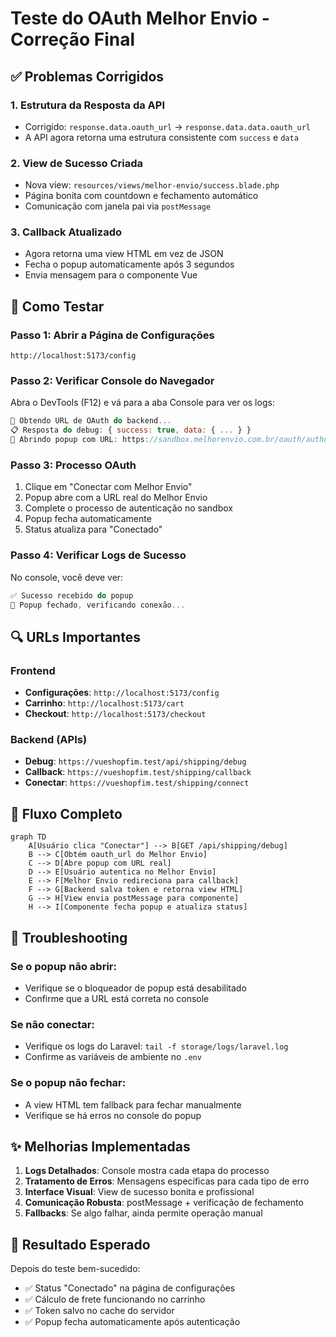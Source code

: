 # Teste do OAuth Melhor Envio - Correção Final

## ✅ Problemas Corrigidos

### 1. **Estrutura da Resposta da API**
- Corrigido: `response.data.oauth_url` → `response.data.data.oauth_url`
- A API agora retorna uma estrutura consistente com `success` e `data`

### 2. **View de Sucesso Criada**
- Nova view: `resources/views/melhor-envio/success.blade.php`
- Página bonita com countdown e fechamento automático
- Comunicação com janela pai via `postMessage`

### 3. **Callback Atualizado**
- Agora retorna uma view HTML em vez de JSON
- Fecha o popup automaticamente após 3 segundos
- Envia mensagem para o componente Vue

## 🧪 Como Testar

### Passo 1: Abrir a Página de Configurações
```
http://localhost:5173/config
```

### Passo 2: Verificar Console do Navegador
Abra o DevTools (F12) e vá para a aba Console para ver os logs:

```javascript
🔗 Obtendo URL de OAuth do backend...
📋 Resposta do debug: { success: true, data: { ... } }
🚀 Abrindo popup com URL: https://sandbox.melhorenvio.com.br/oauth/authorize?...
```

### Passo 3: Processo OAuth
1. Clique em "Conectar com Melhor Envio"
2. Popup abre com a URL real do Melhor Envio
3. Complete o processo de autenticação no sandbox
4. Popup fecha automaticamente
5. Status atualiza para "Conectado"

### Passo 4: Verificar Logs de Sucesso
No console, você deve ver:
```javascript
✅ Sucesso recebido do popup
🔄 Popup fechado, verificando conexão...
```

## 🔍 URLs Importantes

### Frontend
- **Configurações**: `http://localhost:5173/config`
- **Carrinho**: `http://localhost:5173/cart`
- **Checkout**: `http://localhost:5173/checkout`

### Backend (APIs)
- **Debug**: `https://vueshopfim.test/api/shipping/debug`
- **Callback**: `https://vueshopfim.test/shipping/callback`
- **Conectar**: `https://vueshopfim.test/shipping/connect`

## 🎯 Fluxo Completo

```mermaid
graph TD
    A[Usuário clica "Conectar"] --> B[GET /api/shipping/debug]
    B --> C[Obtém oauth_url do Melhor Envio]
    C --> D[Abre popup com URL real]
    D --> E[Usuário autentica no Melhor Envio]
    E --> F[Melhor Envio redireciona para callback]
    F --> G[Backend salva token e retorna view HTML]
    G --> H[View envia postMessage para componente]
    H --> I[Componente fecha popup e atualiza status]
```

## 🐛 Troubleshooting

### Se o popup não abrir:
- Verifique se o bloqueador de popup está desabilitado
- Confirme que a URL está correta no console

### Se não conectar:
- Verifique os logs do Laravel: `tail -f storage/logs/laravel.log`
- Confirme as variáveis de ambiente no `.env`

### Se o popup não fechar:
- A view HTML tem fallback para fechar manualmente
- Verifique se há erros no console do popup

## ✨ Melhorias Implementadas

1. **Logs Detalhados**: Console mostra cada etapa do processo
2. **Tratamento de Erros**: Mensagens específicas para cada tipo de erro
3. **Interface Visual**: View de sucesso bonita e profissional
4. **Comunicação Robusta**: postMessage + verificação de fechamento
5. **Fallbacks**: Se algo falhar, ainda permite operação manual

## 🎉 Resultado Esperado

Depois do teste bem-sucedido:
- ✅ Status "Conectado" na página de configurações
- ✅ Cálculo de frete funcionando no carrinho
- ✅ Token salvo no cache do servidor
- ✅ Popup fecha automaticamente após autenticação 
